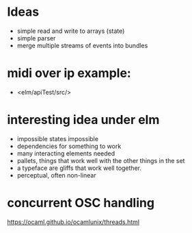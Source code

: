 # Ideas

* simple read and write to arrays (state)
* simple parser
* merge multiple streams of events into bundles


# midi over ip example:
* <elm/apiTest/src/>

# interesting idea under elm
* impossible states impossible
* dependencies for something to work
* many interacting elements needed
* pallets, things that work well with the other things in the set
* a typeface are gliffs that work well together.
* perceptual, often non-linear

# concurrent OSC handling

https://ocaml.github.io/ocamlunix/threads.html
